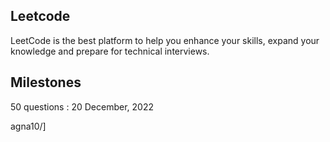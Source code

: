 ## Leetcode
LeetCode is the best platform to help you enhance your skills, expand your knowledge and prepare for technical interviews.

## Milestones
50 questions : 20 December, 2022

agna10/]
